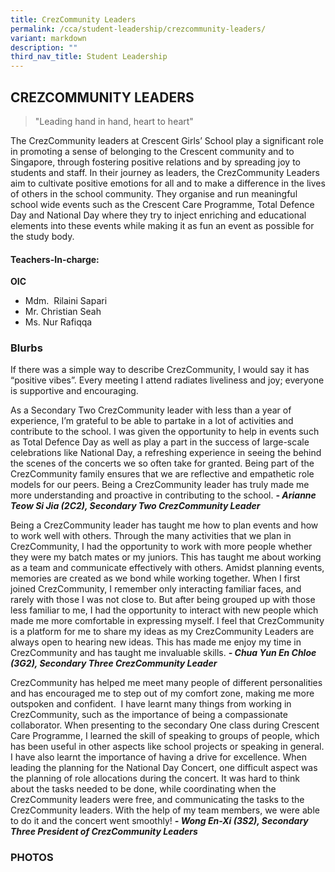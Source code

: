 ```yaml
---
title: CrezCommunity Leaders
permalink: /cca/student-leadership/crezcommunity-leaders/
variant: markdown
description: ""
third_nav_title: Student Leadership
---
```

## **CREZCOMMUNITY LEADERS** ##

> "Leading hand in hand, heart to heart"

The CrezCommunity leaders at Crescent Girls’ School play a significant role in promoting a sense of belonging to the Crescent community and to Singapore, through fostering positive relations and by spreading joy to students and staff. In their journey as leaders, the CrezCommunity Leaders aim to cultivate positive emotions for all and to make a difference in the lives of others in the school community. They organise and run meaningful school wide events such as the Crescent Care Programme, Total Defence Day and National Day where they try to inject enriching and educational elements into these events while making it as fun an event as possible for the study body.

#### **Teachers-In-charge:** ####
**OIC**
*   Mdm.  Rilaini Sapari
*   Mr. Christian Seah
*   Ms. Nur Rafiqqa


### **Blurbs** ###

If there was a simple way to describe CrezCommunity, I would say it has “positive vibes”. Every meeting I attend radiates liveliness and joy; everyone is supportive and encouraging.

As a Secondary Two CrezCommunity leader with less than a year of experience, I’m grateful to be able to partake in a lot of activities and contribute to the school. I was given the opportunity to help in events such as Total Defence Day as well as play a part in the success of large-scale celebrations like National Day, a refreshing experience in seeing the behind the scenes of the concerts we so often take for granted. Being part of the CrezCommunity family ensures that we are reflective and empathetic role models for our peers. Being a CrezCommunity leader has truly made me more understanding and proactive in contributing to the school. ***- Arianne Teow Si Jia (2C2), Secondary Two CrezCommunity Leader***

Being a CrezCommunity leader has taught me how to plan events and how to work well with others. Through the many activities that we plan in CrezCommunity, I had the opportunity to work with more people whether they were my batch mates or my juniors. This has taught me about working as a team and communicate effectively with others. Amidst planning events, memories are created as we bond while working together. When I first joined CrezCommunity, I remember only interacting familiar faces, and rarely with those I was not close to. But after being grouped up with those less familiar to me, I had the opportunity to interact with new people which made me more comfortable in expressing myself. I feel that CrezCommunity is a platform for me to share my ideas as my CrezCommunity Leaders are always open to hearing new ideas. This has made me enjoy my time in CrezCommunity and has taught me invaluable skills. ***- Chua Yun En Chloe (3G2), Secondary Three CrezCommunity Leader***

CrezCommunity has helped me meet many people of different personalities and has encouraged me to step out of my comfort zone, making me more outspoken and confident.  I have learnt many things from working in CrezCommunity, such as the importance of being a compassionate collaborator. When presenting to the secondary One class during Crescent Care Programme, I learned the skill of speaking to groups of people, which has been useful in other aspects like school projects or speaking in general. I have also learnt the importance of having a drive for excellence. When leading the planning for the National Day Concert, one difficult aspect was the planning of role allocations during the concert. It was hard to think about the tasks needed to be done, while coordinating when the CrezCommunity leaders were free, and communicating the tasks to the CrezCommunity leaders. With the help of my team members, we were able to do it and the concert went smoothly! ***- Wong En-Xi (3S2), Secondary Three President of CrezCommunity Leaders***


### **PHOTOS** ###

